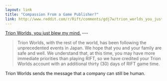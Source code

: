 ```yaml
---
layout: link
title: "Compassion From a Game Publisher?"
link: http://www.reddit.com/r/Rift/comments/gdj7w/trion_worlds_you_just_blew_my_mind_xpost_from/
---
```


[Trion Worlds, you just blew my mind.](http://www.reddit.com/r/Rift/comments/gdj7w/trion_worlds_you_just_blew_my_mind_xpost_from/) ---

>Trion Worlds, with the rest of the world, has been following the unprecedented events in Japan. We hope that you and your family are safe and well. We understand that, at this time, you may have more immediate priorities than playing RIFT, so we have credited your Trion Worlds account with an additional thirty (30) days of RIFT game time.

Trion Worlds sends the message that a company can still be human.